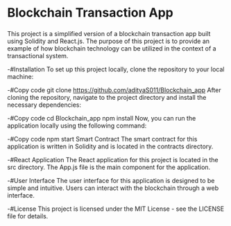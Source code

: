 
<h1>Blockchain Transaction App</h1>
<h3></h3>This project is a simplified version of a blockchain transaction app built using Solidity and React.js. The purpose of this project is to provide an example of how blockchain technology can be utilized in the context of a transactional system.</h3>

-#Installation
To set up this project locally, clone the repository to your local machine:

-#Copy code
git clone https://github.com/adityaS011/Blockchain_app
After cloning the repository, navigate to the project directory and install the necessary dependencies:

-#Copy code
cd Blockchain_app
npm install
Now, you can run the application locally using the following command:

-#Copy code
npm start
Smart Contract
The smart contract for this application is written in Solidity and is located in the contracts directory.

-#React Application
The React application for this project is located in the src directory. The App.js file is the main component for the application.

-#User Interface
The user interface for this application is designed to be simple and intuitive. Users can interact with the blockchain through a web interface.

-#License
This project is licensed under the MIT License - see the LICENSE file for details.
